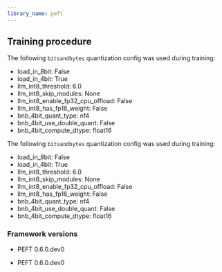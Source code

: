 ```yaml
---
library_name: peft
---
```

## Training procedure


The following `bitsandbytes` quantization config was used during training:
- load_in_8bit: False
- load_in_4bit: True
- llm_int8_threshold: 6.0
- llm_int8_skip_modules: None
- llm_int8_enable_fp32_cpu_offload: False
- llm_int8_has_fp16_weight: False
- bnb_4bit_quant_type: nf4
- bnb_4bit_use_double_quant: False
- bnb_4bit_compute_dtype: float16

The following `bitsandbytes` quantization config was used during training:
- load_in_8bit: False
- load_in_4bit: True
- llm_int8_threshold: 6.0
- llm_int8_skip_modules: None
- llm_int8_enable_fp32_cpu_offload: False
- llm_int8_has_fp16_weight: False
- bnb_4bit_quant_type: nf4
- bnb_4bit_use_double_quant: False
- bnb_4bit_compute_dtype: float16
### Framework versions

- PEFT 0.6.0.dev0

- PEFT 0.6.0.dev0
